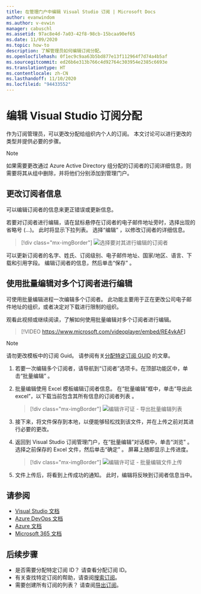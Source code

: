 ```yaml
---
title: 在管理门户中编辑 Visual Studio 订阅 | Microsoft Docs
author: evanwindom
ms.author: v-evwin
manager: cabuschl
ms.assetid: 97ac8e4d-7a03-42f8-98cb-15bcaa90ef65
ms.date: 11/09/2020
ms.topic: how-to
description: 了解管理员如何编辑订阅分配。
ms.openlocfilehash: 0f1ec9c9aa63b5bd877e13f112964f7d74a4b5af
ms.sourcegitcommit: ed26b6e313b766c4d92764c303954e2385c6693e
ms.translationtype: HT
ms.contentlocale: zh-CN
ms.lasthandoff: 11/10/2020
ms.locfileid: "94433552"
---
```

# <a name="edit-visual-studio-subscription-assignments"></a>编辑 Visual Studio 订阅分配
作为订阅管理员，可以更改分配给组织内个人的订阅。  本文讨论可以进行更改的类型并提供必要的步骤。

   > [!NOTE]
   > 如果需要更改通过 Azure Active Directory 组分配的订阅者的订阅详细信息，则需要将其从组中删除，并将他们分别添加到管理门户。  

## <a name="change-subscriber-information"></a>更改订阅者信息
可以编辑订阅者的信息来更正错误或更新信息。

若要对订阅者进行编辑，请在鼠标悬停在订阅者的电子邮件地址旁时，选择出现的省略号 (…)。 此时将显示下拉列表。  选择“编辑”  ，以修改订阅者的详细信息。 
> [!div class="mx-imgBorder"]
> ![选择要对其进行编辑的订阅者](_img/edit-license/select-subscriber.png "单击省略号，然后选择“编辑”。")

可以更新订阅者的名字、姓氏、订阅级别、电子邮件地址、国家/地区、语言、下载和引用字段。 编辑订阅者的信息，然后单击“保存”  。

## <a name="edit-multiple-subscribers-using-bulk-edit"></a>使用批量编辑对多个订阅者进行编辑


可使用批量编辑进程一次编辑多个订阅者。 此功能主要用于正在更改公司电子邮件地址的组织，或者决定对下载进行限制的组织。

观看此视频或继续阅读，了解如何使用批量编辑对多个订阅者进行编辑。 
<br>

> [!VIDEO https://www.microsoft.com/videoplayer/embed/RE4vkAF]

> [!NOTE]
> 请勿更改模板中的订阅 Guid。 请参阅有关[分配特定订阅 GUID](assign-guid.md) 的文章。

1. 若要一次编辑多个订阅者，请导航到“订阅者”选项卡。在顶部功能区中，单击“批量编辑”  。

2. 批量编辑使用 Excel 模板编辑订阅者信息。 在“批量编辑”框中，单击“导出此 excel”，以下载当前包含其所有信息的订阅者列表  。
   > [!div class="mx-imgBorder"]
   > ![编辑许可证 - 导出批量编辑列表](_img/edit-license/edit-license-bulk-edit-export.png "单击“导出此 excel”以创建当前订阅的列表。")

3. 接下来，将文件保存到本地，以便能够轻松找到该文件，并在上传之前对其进行必要的更改。 

4. 返回到 Visual Studio 订阅管理门户，在“批量编辑”对话框中，单击“浏览”  。 选择之前保存的 Excel 文件，然后单击“确定”  。 屏幕上随即显示上传进度。
   > [!div class="mx-imgBorder"]
   > ![编辑许可证 - 批量编辑文件上传](_img/edit-license/edit-license-bulk-file-upload1.png "浏览到已完成的 Excel 文件的位置，选择该文件，然后单击“确定”。")

5. 文件上传后，将看到上传成功的通知。 此时，编辑将反映到订阅者信息当中。

## <a name="see-also"></a>请参阅
- [Visual Studio 文档](/visualstudio/)
- [Azure DevOps 文档](/azure/devops/)
- [Azure 文档](/azure/)
- [Microsoft 365 文档](/microsoft-365/)

## <a name="next-steps"></a>后续步骤
- 是否需要分配特定订阅 ID？ 请查看分配订阅 ID。 
- 有关查找特定订阅的帮助，请查阅[搜索订阅](search-license.md)。
- 需要创建所有订阅的列表？  请查阅[导出订阅](exporting-subscriptions.md)。